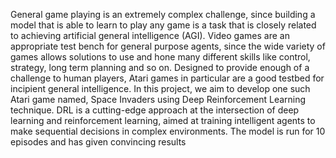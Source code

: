 General game playing is an extremely complex challenge, since building a model that is able to learn to play any game is a task that is closely related to achieving artificial general intelligence (AGI). Video games are an appropriate test bench for general purpose agents, since the wide
variety of games allows solutions to use and hone many different skills like control, strategy, long term planning and so on. Designed to provide enough of a challenge to human players, Atari games in particular are a good testbed for incipient general intelligence. In this project, we
aim to develop one such Atari game named, Space Invaders using Deep Reinforcement Learning technique. DRL is a cutting-edge approach at the intersection of deep learning and reinforcement learning, aimed at training intelligent agents to make sequential decisions in complex
environments. The model is run for 10 episodes and has given convincing results
